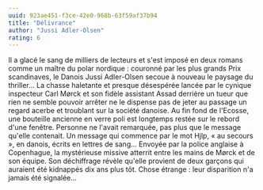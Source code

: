 ```yaml
---
uuid: 923ae451-f3ce-42e0-968b-63f59af37b94
title: "Délivrance"
author: "Jussi Adler-Olsen"
rating: 6
---
```


Il a glacé le sang de milliers de lecteurs et s'est imposé en deux romans comme un maître du polar nordique : couronné par les plus grands Prix scandinaves, le Danois Jussi Adler-Olsen secoue à nouveau le paysage du thriller... La chasse haletante et presque désespérée lancée par le cynique inspecteur Carl Mørck et son fidèle assistant Assad derrière un tueur que rien ne semble pouvoir arrêter ne le dispense pas de jeter au passage un regard acerbe et troublant sur la société danoise. Au fin fond de l'Ecosse, une bouteille ancienne en verre poli est longtemps restée sur le rebord d'une fenêtre. Personne ne l'avait remarquée, pas plus que le message qu'elle contenait. Un message qui commence par le mot Hjlp, « au secours », en danois, écrits en lettres de sang... Envoyée par la police anglaise à Copenhague, la mystérieuse missive atterrit entre les mains de Mørck et de son équipe. Son déchiffrage révèle qu'elle provient de deux garçons qui auraient été kidnappés dix ans plus tôt. Chose étrange : leur disparition n'a jamais été signalée...